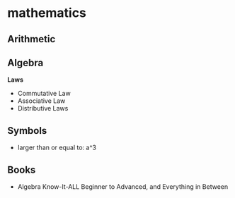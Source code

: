 # mathematics

## Arithmetic

## Algebra

**Laws**

- Commutative Law
- Associative Law
- Distributive Laws

## Symbols

- larger than or equal to: a^3

## Books

- Algebra Know-It-ALL Beginner to Advanced, and Everything in Between

